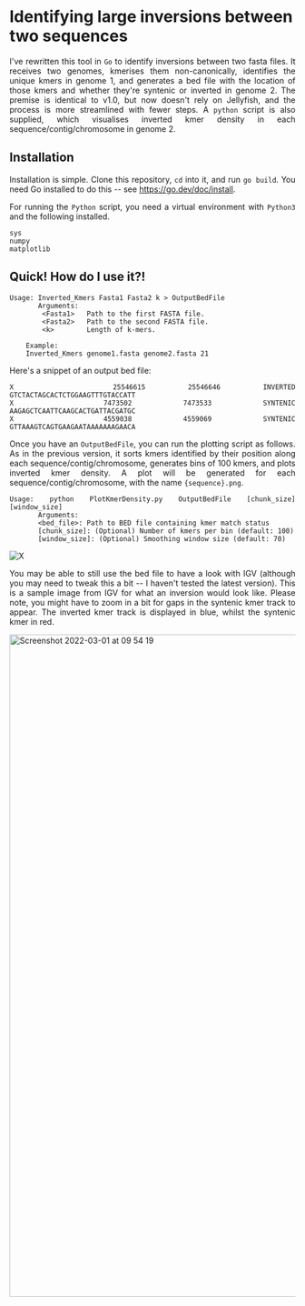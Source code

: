 # Identifying large inversions between two sequences

<div align="justify">
 
I've rewritten this tool in `Go` to identify inversions between two fasta files. It receives two genomes, kmerises them non-canonically, identifies the unique kmers in genome 1, and generates a bed file with the location of those kmers and whether they're syntenic or inverted in genome 2. The premise is identical to v1.0, but now doesn't rely on Jellyfish, and the process is more streamlined with fewer steps. A `python` script is also supplied, which visualises inverted kmer density in each sequence/contig/chromosome in genome 2.

## Installation

<div align="justify">
  
Installation is simple. Clone this repository, `cd` into it, and run `go build`. You need Go installed to do this -- see https://go.dev/doc/install.

For running the `Python` script, you need a virtual environment with `Python3` and the following installed.


```
sys
numpy
matplotlib
```

## Quick! How do I use it?!

<div align="justify">

```
Usage: Inverted_Kmers Fasta1 Fasta2 k > OutputBedFile
       Arguments:
      	<Fasta1>   Path to the first FASTA file.
      	<Fasta2>   Path to the second FASTA file.
      	<k>        Length of k-mers.

	Example:
	Inverted_Kmers genome1.fasta genome2.fasta 21
```

Here's a snippet of an output bed file:

```
X       25546615   25546646   INVERTED   GTCTACTAGCACTCTGGAAGTTTGTACCATT
X       7473502    7473533    SYNTENIC   AAGAGCTCAATTCAAGCACTGATTACGATGC
X       4559038    4559069    SYNTENIC   GTTAAAGTCAGTGAAGAATAAAAAAAGAACA
```

Once you have an `OutputBedFile`, you can run the plotting script as follows. As in the previous version, it sorts kmers identified by their position along each sequence/contig/chromosome, generates bins of 100 kmers, and plots inverted kmer density. A plot will be generated for each sequence/contig/chromosome, with the name `{sequence}.png`.

```
Usage: python PlotKmerDensity.py OutputBedFile [chunk_size] [window_size]
       Arguments:
       <bed_file>: Path to BED file containing kmer match status
       [chunk_size]: (Optional) Number of kmers per bin (default: 100)
       [window_size]: (Optional) Smoothing window size (default: 70)
```

![X](https://github.com/user-attachments/assets/ae3b0fc4-cd67-4b86-a9ad-58d2fe423b36)


You may be able to still use the bed file to have a look with IGV (although you may need to tweak this a bit -- I haven't tested the latest version). This is a sample image from IGV for what an inversion would look like. Please note, you might have to zoom in a bit for gaps in the syntenic kmer track to appear. The inverted kmer track is displayed in blue, whilst the syntenic kmer in red.

<img width="1165" alt="Screenshot 2022-03-01 at 09 54 19" src="https://user-images.githubusercontent.com/92156267/156146772-f78902e7-b12d-4a30-ab6d-9daf512be4d7.png">

</div>
